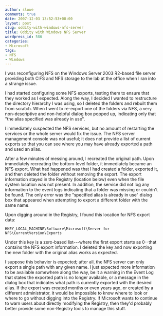 ```yaml
---
author: slowe
comments: true
date: 2007-12-03 13:52:53+00:00
layout: post
slug: oddity-with-windows-nfs-server
title: Oddity with Windows NFS Server
wordpress_id: 586
categories:
- Microsoft
tags:
- NFS
- Windows
---
```


I was reconfiguring NFS on the Windows Server 2003 R2-based file server providing both CIFS and NFS storage to the lab at the office when I ran into a strange issue.

I had started configuring some NFS exports, testing them to ensure that they worked as I expected. Along the way, I decided I wanted to restructure the directory hierarchy I was using, so I deleted the folders and rebuilt them from scratch. When I went to re-export one of the folders via NFS, a very non-descriptive and non-helpful dialog box popped up, indicating only that "the alias specified was already in use".

I immediately suspected the NFS services, but no amount of restarting the services or the whole server would fix the issue. The NFS server management console was not useful; it does not provide a list of current exports so that you can see where you may have already exported a path and used an alias.

After a few minutes of messing around, I recreated the original path. Upon immediately recreating the bottom-level folder, it immediately became an NFS export. What had happened was that I had created a folder, exported it, and then deleted the folder without removing the export. The export information stayed in the Registry (location below) even when the file system location was not present. In addition, the service did not log any information to the event logs indicating that a folder was missing or couldn't be found. The only error was the "specified alias is already in use" dialog box that appeared when attempting to export a different folder with the same name.

Upon digging around in the Registry, I found this location for NFS export data:

	HKEY_LOCAL_MACHINE\Software\Microsoft\Server for NFS\CurrentVersion\Exports

Under this key is a zero-based list---where the first export starts as 0--that contains the NFS export information. I deleted the key and now exporting the new folder with the original alias works as expected.

I suppose this behavior is expected; after all, the NFS server can only export a single path with any given name. I just expected more information to be available somewhere along the way, be it a warning in the Event Log that states the exported path is no longer available, or a message in the dialog box that indicates what path is currently exported with the desired alias. If the export was created months or even years ago, or created by a different administrator, it would be impossible to know where to look or where to go without digging into the Registry. If Microsoft wants to continue to warn users about directly modifying the Registry, then they'd probably better provide some non-Registry tools to manage this stuff.
